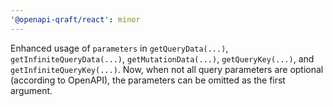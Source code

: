 ```yaml
---
'@openapi-qraft/react': minor
---
```


Enhanced usage of `parameters`
in `getQueryData(...)`, `getInfiniteQueryData(...)`, `getMutationData(...)`, `getQueryKey(...)`,
and `getInfiniteQueryKey(...)`. Now, when not all query parameters are optional (according to OpenAPI), the parameters
can be omitted as the first argument.
